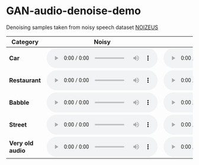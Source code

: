 # GAN-audio-denoise-demo

Denoising samples taken from noisy speech dataset [NOIZEUS](https://ecs.utdallas.edu/loizou/speech/noizeus/)

| **Category**       | **Noisy**                                                                                      | **Denoised**                                                                                              |
|--------------------|------------------------------------------------------------------------------------------------|-----------------------------------------------------------------------------------------------------------|
| **Car**            | <audio controls><source src="data/examples/sp01_car_sn10.wav" type="audio/wav"></audio>        | <audio controls><source src="data/examples/Denoised/sp01_car_sn10.pr.wav.wav" type="audio/wav"></audio>    |
| **Restaurant**     | <audio controls><source src="data/examples/sp01_restaurant_sn10.wav" type="audio/wav"></audio> | <audio controls><source src="data/examples/Denoised/sp01_restaurant_sn10.pr.wav.wav" type="audio/wav"></audio> |
| **Babble**         | <audio controls><source src="data/examples/sp01_babble_sn10.wav" type="audio/wav"></audio>     | <audio controls><source src="data/examples/Denoised/sp01_babble_sn10.pr.wav.wav" type="audio/wav"></audio>     |
| **Street**         | <audio controls><source src="data/examples/sp01_street_sn10.wav" type="audio/wav"></audio>     | <audio controls><source src="data/examples/Denoised/sp01_street_sn10.pr.wav.wav" type="audio/wav"></audio>     |
| **Very old audio** | <audio controls><source src="data/examples/vl.mp3" type="audio/mp3"></audio>                   | <audio controls><source src="data/examples/Denoised/vl.pr.wav.wav" type="audio/wav"></audio>                   |
